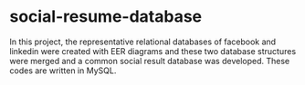 # social-resume-database
 In this project, the representative relational databases of facebook and linkedin were created with EER diagrams and these two database structures were merged and a common social result database was developed. These codes are written in MySQL.
